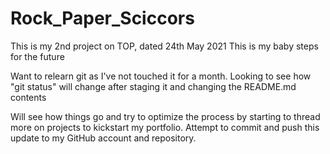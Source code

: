 # Rock_Paper_Sciccors
This is my 2nd project on TOP, dated 24th May 2021
This is my baby steps for the future

Want to relearn git as I've not touched it for a month. Looking to see how "git status" will change after staging it and changing the README.md contents

Will see how things go and try to optimize the process by starting to thread more on projects to kickstart my portfolio. Attempt to commit and push this update to my GitHub account and repository.
